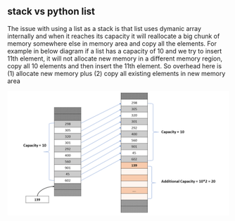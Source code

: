 ## stack vs python list

The issue with using a list as a stack is that list uses dymanic array internally and when it reaches its capacity it will reallocate a big chunk of memory somewhere else in memory area and copy all the elements. For example in below diagram if a list has a capacity of 10 and we try to insert 11th element, it will not allocate new memory in a different memory region, copy all 10 elements and then insert the 11th element. So overhead here is (1) allocate new memory plus (2) copy all existing elements in new memory area

![](img/dynamic_memory.png)
